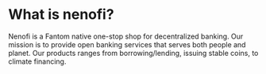 # What is nenofi?

Nenofi is a Fantom native one-stop shop for decentralized banking. Our mission is to provide open banking services that serves both people and planet. Our products ranges from borrowing/lending, issuing stable coins, to climate financing.

